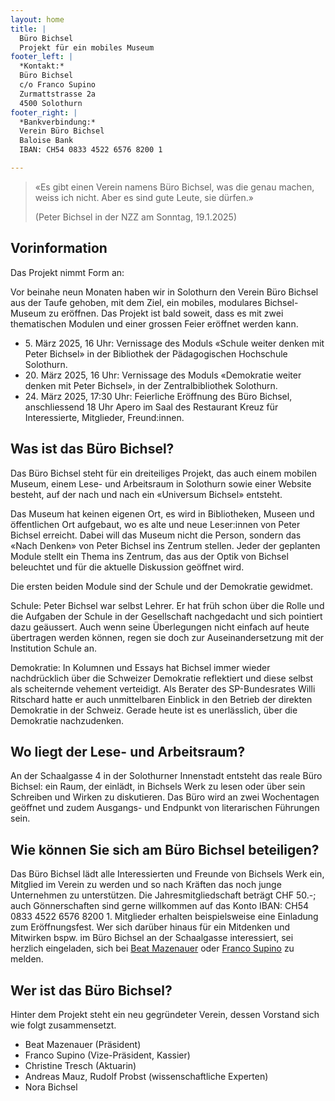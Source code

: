 ```yaml
---
layout: home
title: |
  Büro Bichsel  
  Projekt für ein mobiles Museum
footer_left: |
  *Kontakt:*
  Büro Bichsel  
  c/o Franco Supino  
  Zurmattstrasse 2a  
  4500 Solothurn   
footer_right: |
  *Bankverbindung:*
  Verein Büro Bichsel  
  Baloise Bank  
  IBAN: CH54 0833 4522 6576 8200 1

---
```


> «Es gibt einen Verein namens Büro Bichsel, was die genau machen, weiss ich nicht.
> Aber es sind gute Leute, sie dürfen.»
> 
> (Peter Bichsel in der NZZ am Sonntag, 19.1.2025)

## Vorinformation

Das Projekt nimmt Form an:

Vor beinahe neun Monaten haben wir in Solothurn den Verein Büro Bichsel aus der Taufe gehoben, mit dem Ziel, ein mobiles, modulares Bichsel-Museum zu eröffnen. Das Projekt ist bald soweit, dass es mit zwei thematischen Modulen und einer grossen Feier eröffnet werden kann. 

- 5\. März 2025, 16 Uhr: Vernissage des Moduls «Schule weiter denken mit Peter Bichsel» in der Bibliothek der Pädagogischen Hochschule Solothurn.
- 20\. März 2025, 16 Uhr: Vernissage des Moduls «Demokratie weiter denken mit Peter Bichsel», in der Zentralbibliothek Solothurn. 
- 24\. März 2025, 17:30 Uhr: Feierliche Eröffnung des Büro Bichsel, anschliessend 18 Uhr  Apero im Saal des Restaurant Kreuz für Interessierte, Mitglieder, Freund:innen.

## Was ist das Büro Bichsel?
Das Büro Bichsel steht für ein dreiteiliges Projekt, das auch einem mobilen Museum, einem Lese- und Arbeitsraum in Solothurn sowie einer Website besteht, auf der nach und nach ein «Universum Bichsel» entsteht. 

Das Museum hat keinen eigenen Ort, es wird in Bibliotheken, Museen und öffentlichen Ort aufgebaut, wo es alte und neue Leser:innen von Peter Bichsel erreicht. Dabei will das Museum nicht die Person, sondern das «Nach Denken» von Peter Bichsel ins Zentrum stellen. Jeder der geplanten Module stellt ein Thema ins Zentrum, das aus der Optik von Bichsel beleuchtet und für die aktuelle Diskussion geöffnet wird. 

Die ersten beiden Module sind der Schule und der Demokratie gewidmet. 

Schule: Peter Bichsel war selbst Lehrer. Er hat früh schon über die Rolle und die Aufgaben der Schule in der Gesellschaft nachgedacht und sich pointiert dazu geäussert. Auch wenn seine Überlegungen nicht einfach auf heute übertragen werden können, regen sie doch zur Auseinandersetzung mit der Institution Schule an. 

Demokratie: In Kolumnen und Essays hat Bichsel immer wieder nachdrücklich über die Schweizer Demokratie reflektiert und diese selbst als scheiternde vehement verteidigt. Als Berater des SP-Bundesrates Willi Ritschard hatte er auch unmittelbaren Einblick in den Betrieb der direkten Demokratie in der Schweiz. Gerade heute ist es unerlässlich, über die Demokratie nachzudenken. 

## Wo liegt der Lese- und Arbeitsraum?

An der Schaalgasse 4 in der Solothurner Innenstadt entsteht das reale Büro Bichsel: ein Raum, der einlädt, in Bichsels Werk zu lesen oder über sein Schreiben und Wirken zu diskutieren. Das Büro wird an zwei Wochentagen geöffnet und zudem Ausgangs- und Endpunkt von literarischen Führungen sein.

## Wie können Sie sich am Büro Bichsel beteiligen? 

Das Büro Bichsel lädt alle Interessierten und Freunde von Bichsels Werk ein, Mitglied im Verein zu werden und so nach Kräften das noch junge Unternehmen zu unterstützen. Die Jahresmitgliedschaft beträgt CHF 50.-; auch Gönnerschaften sind gerne willkommen auf das Konto IBAN: CH54 0833 4522 6576 8200 1. Mitglieder erhalten beispielsweise eine Einladung zum Eröffnungsfest. 
Wer sich darüber hinaus für ein Mitdenken und Mitwirken bspw. im Büro Bichsel an der Schaalgasse interessiert, sei herzlich eingeladen, sich bei [Beat Mazenauer](mailto:mail@beatmazenauer.ch) oder [Franco Supino](mailto:mail@francosupino.ch) zu melden.

## Wer ist das Büro Bichsel?

Hinter dem Projekt steht ein neu gegründeter Verein, dessen Vorstand sich wie folgt zusammensetzt.

- Beat Mazenauer (Präsident)
- Franco Supino (Vize-Präsident, Kassier)
- Christine Tresch (Aktuarin)
- Andreas Mauz, Rudolf Probst (wissenschaftliche Experten)
- Nora Bichsel